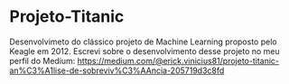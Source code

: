 # Projeto-Titanic
Desenvolvimeto do clássico projeto de Machine Learning proposto pelo Keagle em 2012.
Escrevi sobre o desenvolvimento desse projeto no meu perfil do Medium:
https://medium.com/@erick.vinicius81/projeto-titanic-an%C3%A1lise-de-sobreviv%C3%AAncia-205719d3c8fd


